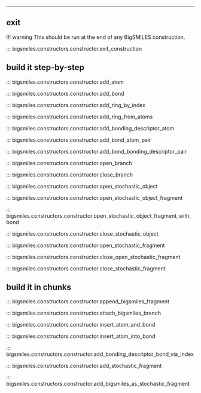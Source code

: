 ---


## exit 

!!! warning
    This should be run at the end of any BigSMILES construction.

::: bigsmiles.constructors.constructor.exit_construction


## build it step-by-step

::: bigsmiles.constructors.constructor.add_atom

::: bigsmiles.constructors.constructor.add_bond

::: bigsmiles.constructors.constructor.add_ring_by_index

::: bigsmiles.constructors.constructor.add_ring_from_atoms

::: bigsmiles.constructors.constructor.add_bonding_descriptor_atom

::: bigsmiles.constructors.constructor.add_bond_atom_pair

::: bigsmiles.constructors.constructor.add_bond_bonding_descriptor_pair

::: bigsmiles.constructors.constructor.open_branch

::: bigsmiles.constructors.constructor.close_branch

::: bigsmiles.constructors.constructor.open_stochastic_object

::: bigsmiles.constructors.constructor.open_stochastic_object_fragment

::: bigsmiles.constructors.constructor.open_stochastic_object_fragment_with_bond

::: bigsmiles.constructors.constructor.close_stochastic_object

::: bigsmiles.constructors.constructor.open_stochastic_fragment

::: bigsmiles.constructors.constructor.close_open_stochastic_fragment

::: bigsmiles.constructors.constructor.close_stochastic_fragment



## build it in chunks



::: bigsmiles.constructors.constructor.append_bigsmiles_fragment

::: bigsmiles.constructors.constructor.attach_bigsmiles_branch

::: bigsmiles.constructors.constructor.insert_atom_and_bond

::: bigsmiles.constructors.constructor.insert_atom_into_bond

::: bigsmiles.constructors.constructor.add_bonding_descriptor_bond_via_index

::: bigsmiles.constructors.constructor.add_stochastic_fragment

::: bigsmiles.constructors.constructor.add_bigsmiles_as_stochastic_fragment

